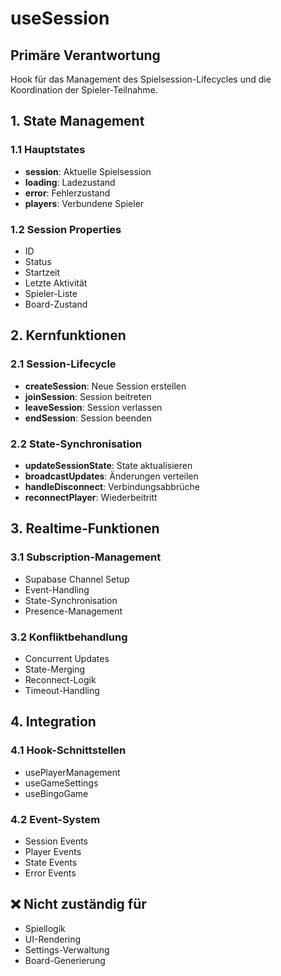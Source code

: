 # useSession

## Primäre Verantwortung

Hook für das Management des Spielsession-Lifecycles und die Koordination der Spieler-Teilnahme.

## 1. State Management

### 1.1 Hauptstates

- **session**: Aktuelle Spielsession
- **loading**: Ladezustand
- **error**: Fehlerzustand
- **players**: Verbundene Spieler

### 1.2 Session Properties

- ID
- Status
- Startzeit
- Letzte Aktivität
- Spieler-Liste
- Board-Zustand

## 2. Kernfunktionen

### 2.1 Session-Lifecycle

- **createSession**: Neue Session erstellen
- **joinSession**: Session beitreten
- **leaveSession**: Session verlassen
- **endSession**: Session beenden

### 2.2 State-Synchronisation

- **updateSessionState**: State aktualisieren
- **broadcastUpdates**: Änderungen verteilen
- **handleDisconnect**: Verbindungsabbrüche
- **reconnectPlayer**: Wiederbeitritt

## 3. Realtime-Funktionen

### 3.1 Subscription-Management

- Supabase Channel Setup
- Event-Handling
- State-Synchronisation
- Presence-Management

### 3.2 Konfliktbehandlung

- Concurrent Updates
- State-Merging
- Reconnect-Logik
- Timeout-Handling

## 4. Integration

### 4.1 Hook-Schnittstellen

- usePlayerManagement
- useGameSettings
- useBingoGame

### 4.2 Event-System

- Session Events
- Player Events
- State Events
- Error Events

## ❌ Nicht zuständig für

- Spiellogik
- UI-Rendering
- Settings-Verwaltung
- Board-Generierung
